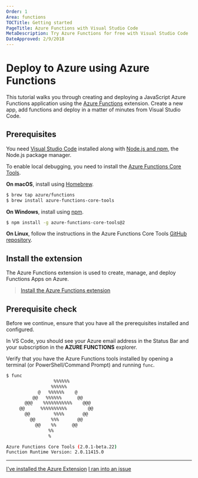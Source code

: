 ```yaml
---
Order: 1
Area: functions
TOCTitle: Getting started
PageTitle: Azure Functions with Visual Studio Code
MetaDescription: Try Azure Functions for free with Visual Studio Code
DateApproved: 2/9/2018
---
```


# Deploy to Azure using Azure Functions

This tutorial walks you through creating and deploying a JavaScript Azure
Functions application using the
[Azure Functions](HTTPS://marketplace.visualstudio.com/items?itemName=ms-azuretools.vscode-azurefunctions)
extension. Create a new app, add functions and deploy in a matter of minutes
from Visual Studio Code.

## Prerequisites

You need [Visual Studio Code](HTTPS://code.visualstudio.com/) installed along
with [Node.js and npm](HTTPS://nodejs.org/en/download), the Node.js package
manager.

To enable local debugging, you need to install the
[Azure Functions Core Tools](HTTPS://github.com/Azure/azure-functions-core-tools#installing).

**On macOS**, install using [Homebrew](HTTPS://brew.sh/).

```bash
$ brew tap azure/functions
$ brew install azure-functions-core-tools
```

**On Windows**, install using [npm](HTTPS://npmjs.com).

```bash
$ npm install -g azure-functions-core-tools@2
```

**On Linux**, follow the instructions in the Azure Functions Core Tools
[GitHub repository](HTTPS://github.com/Azure/azure-functions-core-tools#linux).

## Install the extension

The Azure Functions extension is used to create, manage, and deploy Functions
Apps on Azure.

> <a class="tutorial-install-extension-btn" href="vscode:extension/ms-azuretools.vscode-azurefunctions">Install
> the Azure Functions extension</a>

## Prerequisite check

Before we continue, ensure that you have all the prerequisites installed and
configured.

In VS Code, you should see your Azure email address in the Status Bar and your
subscription in the **AZURE FUNCTIONS** explorer.

Verify that you have the Azure Functions tools installed by opening a terminal
(or PowerShell/Command Prompt) and running `func`.

```bash
$ func
                  %%%%%%
                 %%%%%%
            @   %%%%%%    @
          @@   %%%%%%      @@
       @@@    %%%%%%%%%%%    @@@
     @@      %%%%%%%%%%        @@
       @@         %%%%       @@
         @@      %%%       @@
           @@    %%      @@
                %%
                %

Azure Functions Core Tools (2.0.1-beta.22)
Function Runtime Version: 2.0.11415.0
```

---

<a class="tutorial-next-btn" href="/tutorials/functions-extension/create-app">I've
installed the Azure Extension</a>
<a class="tutorial-feedback-btn" onclick="reportIssue('node-deployment-azurefunctions', 'getting-started')" href="javascript:void(0)">I
ran into an issue</a>
